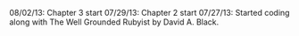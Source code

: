 08/02/13: Chapter 3 start
07/29/13: Chapter 2 start
07/27/13: Started coding along with The Well Grounded Rubyist by David A. Black.
